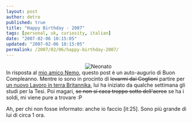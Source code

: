 ```yaml
---
layout: post
author: detro
published: true
title: "Happy Birthday - 2007"
tags: [personal, uk, curiosity, italian]
date: "2007-02-06 10:15:05"
updated: "2007-02-06 10:15:05"
permalink: /2007/02/06/happy-birthday-2007/
---
```


<div align="center"><img src="http://www.ucm.es/info/genetica/grupod/Genetica%20evolutiva/Especiacion/NEONATO.JPG" alt="Neonato" /></div>
In risposta al <a href="http://blog.neminis.org/buon-compleanno-edizione-2007.html">mio amico Nemo</a>, questo post è un auto-augurio di Buon Compleanno.
Mentre io sono in procinto di <del datetime="2007-02-06T09:07:49+00:00">levarmi dai Coglioni</del> partire per <a href="http://www.symbian.com/">un nuovo Lavoro in terra Britannika</a>, lui ha iniziato da qualche settimana gli studi per la Tesi. Poi magari, <del datetime="2007-02-06T09:07:49+00:00">se non si caca troppo sotto dell'aereo</del> se ha i soldi, mi viene pure a trovare :P

Ah, per chi non fosse informato: anche io faccio [it:25]. Sono più grande di lui di circa 1 ora.
